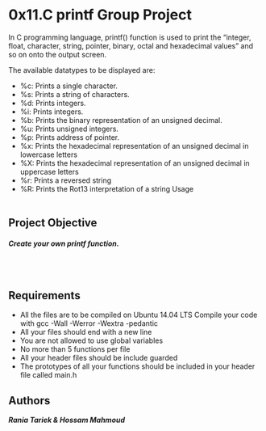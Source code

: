 # 0x11.C printf Group Project

In C programming language, printf() function is used to print the “integer, float, character, string, pointer, binary, octal and hexadecimal values” and so on onto the output screen.

The available datatypes to be displayed are:

- %c: Prints a single character.
- %s: Prints a string of characters.
- %d: Prints integers.
- %i: Prints integers.
- %b: Prints the binary representation of an unsigned decimal.
- %u: Prints unsigned integers.
- %p: Prints address of pointer.
- %x: Prints the hexadecimal representation of an unsigned decimal in lowercase letters
- %X: Prints the hexadecimal representation of an unsigned decimal in uppercase letters
- %r: Prints a reversed string
- %R: Prints the Rot13 interpretation of a string Usage
<br> </br>
## Project Objective
#### ___Create your own printf function.___
<br> </br>
## Requirements
- All the files are to be compiled on Ubuntu 14.04 LTS Compile your code with gcc -Wall -Werror -Wextra -pedantic
- All your files should end with a new line
- You are not allowed to use global variables
- No more than 5 functions per file
- All your header files should be include guarded
- The prototypes of all your functions should be included in your header file called main.h

## Authors
___Rania Tariek & Hossam Mahmoud___
